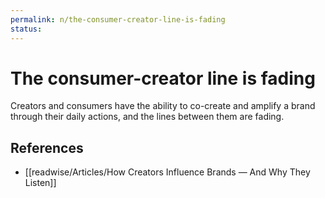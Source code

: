 ```yaml
---
permalink: n/the-consumer-creator-line-is-fading
status: 
---
```

# The consumer-creator line is fading

Creators and consumers have the ability to co-create and amplify a brand through their daily actions, and the lines between them are fading.

## References

- [[readwise/Articles/How Creators Influence Brands — And Why They Listen]]
